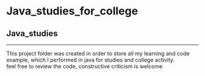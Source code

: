 # Java_studies_for_college
## Java_studies
---------------
This project folder was created in order to store all my learning and code example, which I performed in java for studies and college activity.
<br> feel free to review the code, constructive criticism is welcome

